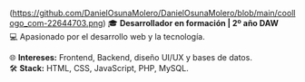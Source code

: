 
(https://github.com/DanielOsunaMolero/DanielOsunaMolero/blob/main/coollogo_com-22644703.png)
🎓 **Desarrollador en formación | 2º año DAW**  
💻 Apasionado por el desarrollo web y la tecnología.  

🌐 **Intereses:** Frontend, Backend, diseño UI/UX y bases de datos.  
🛠️ **Stack:** HTML, CSS, JavaScript, PHP, MySQL.


